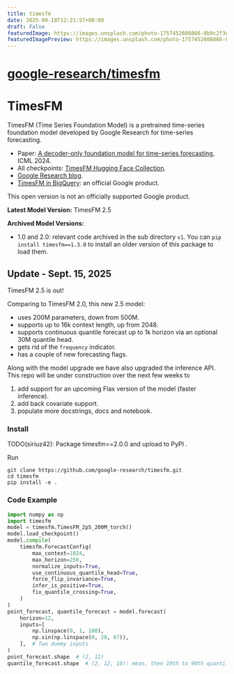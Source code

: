```yaml
---
title: timesfm
date: 2025-09-18T12:21:57+08:00
draft: False
featuredImage: https://images.unsplash.com/photo-1757452608866-0b9c2f3e2d6b?ixid=M3w0NjAwMjJ8MHwxfHJhbmRvbXx8fHx8fHx8fDE3NTgxNjkyMzl8&ixlib=rb-4.1.0
featuredImagePreview: https://images.unsplash.com/photo-1757452608866-0b9c2f3e2d6b?ixid=M3w0NjAwMjJ8MHwxfHJhbmRvbXx8fHx8fHx8fDE3NTgxNjkyMzl8&ixlib=rb-4.1.0
---
```


# [google-research/timesfm](https://github.com/google-research/timesfm)

# TimesFM

TimesFM (Time Series Foundation Model) is a pretrained time-series foundation
model developed by Google Research for time-series forecasting.

*   Paper:
    [A decoder-only foundation model for time-series forecasting](https://arxiv.org/abs/2310.10688),
    ICML 2024.
*   All checkpoints:
    [TimesFM Hugging Face Collection](https://huggingface.co/collections/google/timesfm-release-66e4be5fdb56e960c1e482a6).
*   [Google Research blog](https://research.google/blog/a-decoder-only-foundation-model-for-time-series-forecasting/).
*   [TimesFM in BigQuery](https://cloud.google.com/bigquery/docs/timesfm-model):
    an official Google product.

This open version is not an officially supported Google product.

**Latest Model Version:** TimesFM 2.5

**Archived Model Versions:**

-   1.0 and 2.0: relevant code archived in the sub directory `v1`. You can `pip
    install timesfm==1.3.0` to install an older version of this package to load
    them.

## Update - Sept. 15, 2025

TimesFM 2.5 is out!

Comparing to TimesFM 2.0, this new 2.5 model:

-   uses 200M parameters, down from 500M.
-   supports up to 16k context length, up from 2048.
-   supports continuous quantile forecast up to 1k horizon via an optional 30M
    quantile head.
-   gets rid of the `frequency` indicator.
-   has a couple of new forecasting flags.

Along with the model upgrade we have also upgraded the inference API. This repo
will be under construction over the next few weeks to

1.  add support for an upcoming Flax version of the model (faster inference).
2.  add back covariate support.
3.  populate more docstrings, docs and notebook.

### Install

TODO(siriuz42): Package timesfm==2.0.0 and upload to PyPI .

Run

```shell
git clone https://github.com/google-research/timesfm.git
cd timesfm
pip install -e .
```

### Code Example

```python
import numpy as np
import timesfm
model = timesfm.TimesFM_2p5_200M_torch()
model.load_checkpoint()
model.compile(
    timesfm.ForecastConfig(
        max_context=1024,
        max_horizon=256,
        normalize_inputs=True,
        use_continuous_quantile_head=True,
        force_flip_invariance=True,
        infer_is_positive=True,
        fix_quantile_crossing=True,
    )
)
point_forecast, quantile_forecast = model.forecast(
    horizon=12,
    inputs=[
        np.linspace(0, 1, 100),
        np.sin(np.linspace(0, 20, 67)),
    ],  # Two dummy inputs
)
point_forecast.shape  # (2, 12)
quantile_forecast.shape  # (2, 12, 10): mean, then 10th to 90th quantiles.
```
